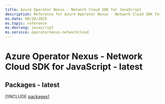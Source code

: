 ```yaml
---
title: Azure Operator Nexus - Network Cloud SDK for JavaScript
description: Reference for Azure Operator Nexus - Network Cloud SDK for JavaScript
ms.date: 08/20/2025
ms.topic: reference
ms.devlang: javascript
ms.service: operatornexus-networkcloud
---
```

# Azure Operator Nexus - Network Cloud SDK for JavaScript - latest
## Packages - latest
[!INCLUDE [packages](operator-nexus---network-cloud-index.md)]